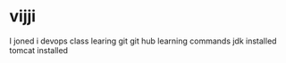 # vijji

I joned i devops class
learing git
git hub
learning commands
jdk installed
tomcat installed
